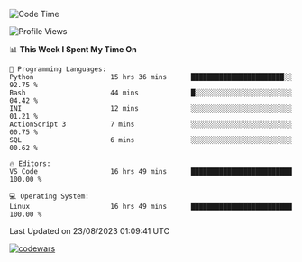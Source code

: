 <!--START_SECTION:waka-->
![Code Time](http://img.shields.io/badge/Code%20Time-310%20hrs%2037%20mins-blue)

![Profile Views](http://img.shields.io/badge/Profile%20Views-2-blue)

📊 **This Week I Spent My Time On** 

```text
💬 Programming Languages: 
Python                   15 hrs 36 mins      ███████████████████████░░   92.75 % 
Bash                     44 mins             █░░░░░░░░░░░░░░░░░░░░░░░░   04.42 % 
INI                      12 mins             ░░░░░░░░░░░░░░░░░░░░░░░░░   01.21 % 
ActionScript 3           7 mins              ░░░░░░░░░░░░░░░░░░░░░░░░░   00.75 % 
SQL                      6 mins              ░░░░░░░░░░░░░░░░░░░░░░░░░   00.62 % 

🔥 Editors: 
VS Code                  16 hrs 49 mins      █████████████████████████   100.00 % 

💻 Operating System: 
Linux                    16 hrs 49 mins      █████████████████████████   100.00 % 
```


 Last Updated on 23/08/2023 01:09:41 UTC
<!--END_SECTION:waka-->
[![codewars](https://www.codewars.com/users/Delitel/badges/large)](https://www.codewars.com/users/Delitel)   
